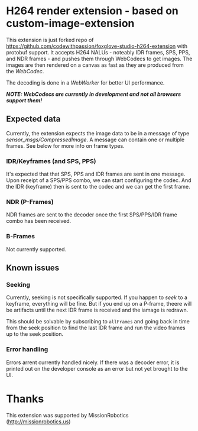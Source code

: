 # H264 render extension - based on custom-image-extension

This extension is just forked repo of https://github.com/codewithpassion/foxglove-studio-h264-extension with protobuf support.
It accepts H264 NALUs - noteably IDR frames, SPS, PPS, and NDR frames - and pushes them through WebCodecs to get images.
The images are then rendered on a canvas as fast as they are produced from the _WebCodec_.

The decoding is done in a _WebWorker_ for better UI performance.

_**NOTE: WebCodecs are currently in development and not all browsers support them!**_

## Expected data

Currently, the extension expects the image data to be in a message of type _sensor_msgs/CompressedImage_.
A message can contain one or multiple frames. See below for more info on frame types.

### IDR/Keyframes (and SPS, PPS)

It's expected that that SPS, PPS and IDR frames are sent in one message.
Upon receipt of a SPS/PPS combo, we can start configuring the codec. And the IDR (keyframe) then is sent to the codec and we can get the first frame.

### NDR (P-Frames)

NDR frames are sent to the decoder once the first SPS/PPS/IDR frame combo has been received.

### B-Frames

Not currently supported.

## Known issues

### Seeking

Currently, seeking is not specifically supported.
If you happen to _seek_ to a keyframe, everything will be fine.
But if you end up on a P-frame, theere will be artifacts until the next IDR frame is received and the iamage is redrawn.

This should be solvable by subscribing to `allFrames` and going back in time from the seek position to find the last IDR frame and run the video frames up to the seek position.

### Error handling

Errors arrent currently handled nicely. If there was a decoder error, it is printed out on the developer console as an error but not yet brought to the UI.

# Thanks

This extension was supported by MissionRobotics (http://missionrobotics.us)
